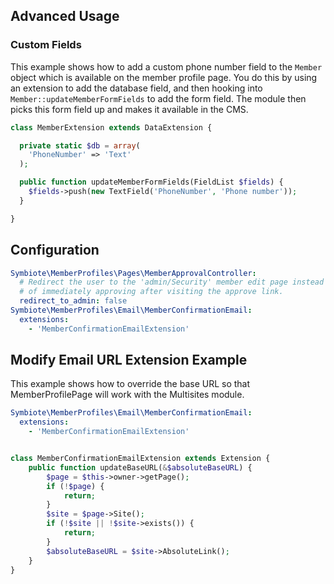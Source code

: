 Advanced Usage
--------------

### Custom Fields

This example shows how to add a custom phone number field to the `Member` object which is available on the member profile page. You do this by using an extension to add the database field, and then hooking into `Member::updateMemberFormFields` to add the form field. The module then picks this form field up and makes it available in the CMS.

```php
class MemberExtension extends DataExtension {

  private static $db = array(
    'PhoneNumber' => 'Text'
  );

  public function updateMemberFormFields(FieldList $fields) {
    $fields->push(new TextField('PhoneNumber', 'Phone number'));
  }

}
```


Configuration
--------------
```yml
Symbiote\MemberProfiles\Pages\MemberApprovalController:
  # Redirect the user to the 'admin/Security' member edit page instead
  # of immediately approving after visiting the approve link.
  redirect_to_admin: false
Symbiote\MemberProfiles\Email\MemberConfirmationEmail:
  extensions:
    - 'MemberConfirmationEmailExtension'
```

Modify Email URL Extension Example
--------------

This example shows how to override the base URL so that MemberProfilePage will work with the Multisites module.

```yml
Symbiote\MemberProfiles\Email\MemberConfirmationEmail:
  extensions:
    - 'MemberConfirmationEmailExtension'
```

```php

class MemberConfirmationEmailExtension extends Extension {
    public function updateBaseURL(&$absoluteBaseURL) {
        $page = $this->owner->getPage();
        if (!$page) {
            return;
        }
        $site = $page->Site();
        if (!$site || !$site->exists()) {
            return;
        }
        $absoluteBaseURL = $site->AbsoluteLink();
    }
}
```
